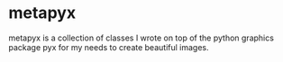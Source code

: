 # metapyx

metapyx is a collection of classes I wrote on top of the python graphics
package pyx for my needs to create beautiful images.
